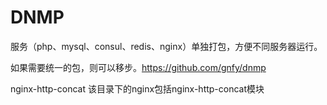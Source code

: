 # DNMP

服务（php、mysql、consul、redis、nginx）单独打包，方便不同服务器运行。

如果需要统一的包，则可以移步。https://github.com/gnfy/dnmp

nginx-http-concat 该目录下的nginx包括nginx-http-concat模块

